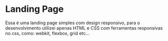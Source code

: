 <h1>Landing Page</h1>
<p>Essa é uma landing page simples com design responsivo, para o desenvolvimento utilizei apenas HTML e CSS com ferramentas responsivas no css, como: webkit, flexbox, grid etc...</p>
